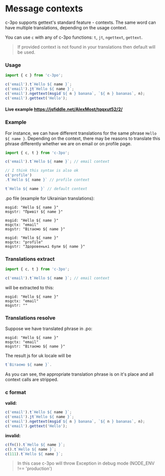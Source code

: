 # Message contexts

c-3po supports gettext's standard feature - contexts.
The same word can have multiple translations, depending on the usage context.

You can use `c` with any of c-3po functions: `t`, `jt`, `ngettext`, `gettext`.

> If provided context is not found in your translations then default will be used.

### Usage
```js
import { c } from 'c-3po';

c('email').t`Hello ${ name }`;
c('email').jt`Hello ${ name }`;
c('email').ngettext(msgid`${ n } banana`, `${ n } bananas`, n);
c('email').gettext('Hello');
```

#### Live example https://jsfiddle.net/AlexMost/tqqxut52/2/

### Example
For instance, we can have different translations for the same phrase
`Hello ${ name }`. Depending on the context, there may be reasons
to translate this phrase differently whether we are on email or on profile page.

```js
import { c, t } from 'c-3po';

c('email').t`Hello ${ name }`; // email context

// I think this syntax is also ok
c('profile')
.t`Hello ${ name }` // profile context

t`Hello ${ name }` // default context
```

.po file (example for Ukrainian translations):
```
msgid: "Hello ${ name }"
msgstr: "Привіт ${ name }"

msgid: "Hello ${ name }"
msgctx: "email"
msgstr: "Вітаємо ${ name }"

msgid: "Hello ${ name }"
msgctx: "profile"
msgstr: "Здоровенькі були ${ name }"
```

### Translations extract
```js
import { c, t } from 'c-3po';

c('email').t`Hello ${ name }`; // email context
```

will be extracted to this:

```
msgid: "Hello ${ name }"
msgctx: "email"
msgstr: ""
```

### Translations resolve
Suppose we have translated phrase in .po:

```
msgid: "Hello ${ name }"
msgctx: "email"
msgstr: "Вітаємо ${ name }"
```

The result js for uk locale will be

```js
t`Вітаємо ${ name }`.
```

As you can see, the appropriate translation phrase is on it's place and all context calls are stripped.

### c format

**valid:**

```js
c('email').t`Hello ${ name }`;
c('email').jt`Hello ${ name }`;
c('email').ngettext(msgid`${ n } banana`, `${ n } bananas`, n);
c('email').gettext('Hello');
```

**invalid:**

```js
c(fn()).t`Hello ${ name }`;
c().t`Hello ${ name }`;
c(111).t`Hello ${ name }`;
```

> In this case c-3po will throw Exception in debug mode (NODE_ENV !== 'production')
